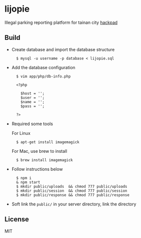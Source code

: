 # lijopie

Illegal parking reporting platform for tainan city
[hackpad](https://g0v.hackpad.com/--TP0maM6gaZx)

## Build

* Create database and import the database structure

        $ mysql -u username -p database < lijopie.sql

* Add the database configuration
        
        $ vim app/php/db-info.php

        <?php

          $host = '';
          $user = '';
          $name = '';
          $pass = '';

        ?>
* Required some tools

  For Linux
        
        $ apt-get install imagemagick

  For Mac, use brew to install
        
        $ brew install imagemagick

* Follow instructions below
        
        $ npm i
        & npm start
        $ mkdir public/uploads  && chmod 777 public/uploads
        $ mkdir public/session  && chmod 777 public/session
        $ mkdir public/response && chmod 777 public/response

* Soft link the `public/` in your server directory, link the directory

## License

MIT
